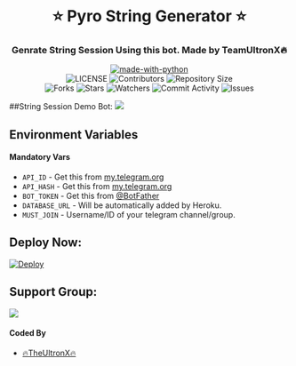 <h1 align= center><b>⭐️ Pyro String Generator ⭐️</b></h1>
<h3 align = center> Genrate String Session Using this bot. Made by TeamUltronX🔥</h3>

<p align="center">
<a href="https://python.org"><img src="http://forthebadge.com/images/badges/made-with-python.svg" alt="made-with-python"></a>
<br>
    <img src="https://img.shields.io/github/license/TheUltronX/StringSessionGenerator?style=for-the-badge" alt="LICENSE">
    <img src="https://img.shields.io/github/contributors/TheUltronX/StringSessionGenerator?style=for-the-badge" alt="Contributors">
    <img src="https://img.shields.io/github/repo-size/TheUltronX/StringSessionGenerator?style=for-the-badge" alt="Repository Size"> <br>
    <img src="https://img.shields.io/github/forks/TheUltronX/StringSessionGenerator?style=for-the-badge" alt="Forks">
    <img src="https://img.shields.io/github/stars/TheUltronX/StringSessionGenerator?style=for-the-badge" alt="Stars">
    <img src="https://img.shields.io/github/watchers/TheUltronX/StringSessionGenerator?style=for-the-badge" alt="Watchers">
    <img src="https://img.shields.io/github/commit-activity/w/TheUltronX/StringSessionGenerator?style=for-the-badge" alt="Commit Activity">
    <img src="https://img.shields.io/github/issues/TheUltronX/StringSessionGenerator?style=for-the-badge" alt="Issues">
</p>

##String Session Demo Bot:
<a href="https://t.me/UltronSStringSessionGenerator_bot"><img src="https://img.shields.io/badge/Telegram-Bot-blue.svg?logo=telegram"></a>

## Environment Variables

#### Mandatory Vars

- `API_ID` - Get this from [my.telegram.org](https://my.telegram.org/auth)
- `API_HASH` - Get this from [my.telegram.org](https://my.telegram.org/auth)
- `BOT_TOKEN` - Get this from [@BotFather](https://t.me/BotFather)
- `DATABASE_URL` - Will be automatically added by Heroku.
- `MUST_JOIN` - Username/ID of your telegram channel/group.

## Deploy Now:
[![Deploy](https://www.herokucdn.com/deploy/button.svg)](https://heroku.com/deploy?template=https://github.com/TheUltronX/StringSessionGenerator)

## Support Group:
<a href="https://t.me/UltronXsupport"><img src="https://img.shields.io/badge/Telegram-Join%20Telegram%20Group-blue.svg?logo=telegram"></a>

#### Coded By
- [🔥TheUltronX🔥](https://github.com/TheUltronX)
</p>
